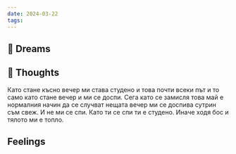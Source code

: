 ```yaml
---
date: 2024-03-22
tags:
---
```


## 💭 Dreams

## 🤔 Thoughts
Като стане късно вечер ми става студено и това почти всеки път и то само като стане вечер и ми се доспи. Сега като се замисля това май е нормалния начин да се случват нещата вечер ми се доспива сутрин съм свеж. И не ми се спи. Като ти се спи ти е студено. Иначе ходя бос и тялото ми е топло. 

## Feelings 

